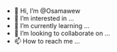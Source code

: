 - 👋 Hi, I’m @Osamawew
- 👀 I’m interested in ...
- 🌱 I’m currently learning ...
- 💞️ I’m looking to collaborate on ...
- 📫 How to reach me ...

<!---
Osamawew/Osamawew is a ✨ special ✨ repository because its `README.md` (this file) appears on your GitHub profile.
You can click the Preview link to take a look at your changes.
--->
